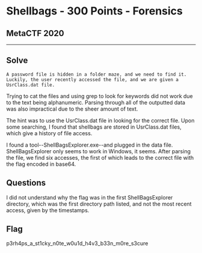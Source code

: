 # Shellbags - 300 Points - Forensics
## MetaCTF 2020

 ---

## Solve
```
A password file is hidden in a folder maze, and we need to find it. 
Luckily, the user recently accessed the file, and we are given a UsrClass.dat file.
```
Trying to cat the files and using grep to look for keywords did not work due to the text being alphanumeric. Parsing through all of the outputted data was also impractical due to the sheer amount of text.

The hint was to use the UsrClass.dat file in looking for the correct file. Upon some searching, I found that shellbags are stored in UsrClass.dat files, which give a history of file access.

I found a tool--ShellBagsExplorer.exe--and plugged in the data file. ShellBagsExplorer only seems to work in Windows, it seems. After parsing the file, we find six accesses, the first of which leads to the correct file with the flag encoded in base64.

## Questions
I did not understand why the flag was in the first ShellBagsExplorer directory, which was the first directory path listed, and not the most recent access, given by the timestamps.

## Flag 
p3rh4ps_a_st1cky_n0te_w0u1d_h4v3_b33n_m0re_s3cure